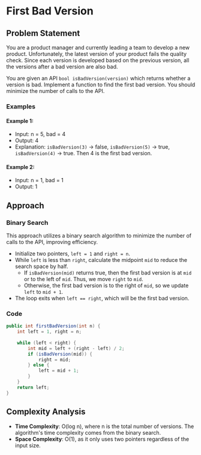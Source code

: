 # First Bad Version

## Problem Statement

You are a product manager and currently leading a team to develop a new product. Unfortunately, the latest version of your product fails the quality check. Since each version is developed based on the previous version, all the versions after a bad version are also bad.

You are given an API `bool isBadVersion(version)` which returns whether a version is bad. Implement a function to find the first bad version. You should minimize the number of calls to the API.

### Examples

#### Example 1:

- Input: n = 5, bad = 4
- Output: 4
- Explanation: `isBadVersion(3)` -> false, `isBadVersion(5)` -> true, `isBadVersion(4)` -> true. Then 4 is the first bad version.

#### Example 2:

- Input: n = 1, bad = 1
- Output: 1

## Approach

### Binary Search

This approach utilizes a binary search algorithm to minimize the number of calls to the API, improving efficiency.

- Initialize two pointers, `left = 1` and `right = n`.
- While `left` is less than `right`, calculate the midpoint `mid` to reduce the search space by half.
    - If `isBadVersion(mid)` returns true, then the first bad version is at `mid` or to the left of `mid`. Thus, we move `right` to `mid`.
    - Otherwise, the first bad version is to the right of `mid`, so we update `left` to `mid + 1`.
- The loop exits when `left == right`, which will be the first bad version.

### Code

```java
public int firstBadVersion(int n) {
    int left = 1, right = n;
    
    while (left < right) {
        int mid = left + (right - left) / 2;
        if (isBadVersion(mid)) {
            right = mid;
        } else {
            left = mid + 1;
        }
    }
    return left;
}
```
## Complexity Analysis

- **Time Complexity**: O(log n), where n is the total number of versions. The algorithm's time complexity comes from the binary search.
- **Space Complexity**: O(1), as it only uses two pointers regardless of the input size.
